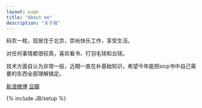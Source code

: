 ```yaml
---
layout: page
title: "About me"
description: "关于我"
---
```

码农一枚，现居住于北京，崇尚快乐工作，享受生活。

对任何事情都很较真，喜欢看书、打羽毛球和台球。

技术方面自认为非常一般，近期一直在补基础知识，希望今年能把sicp书中自己需要的东西全部理解搞定。

[新浪微博](http://www.weibo.com/fxlp) [豆瓣](http://www.douban.com/people/33325279/)

{% include JB/setup %}
